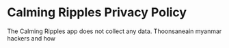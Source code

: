 # Calming Ripples Privacy Policy

The Calming Ripples app does not collect any data.
Thoonsaneain myanmar hackers and how 
